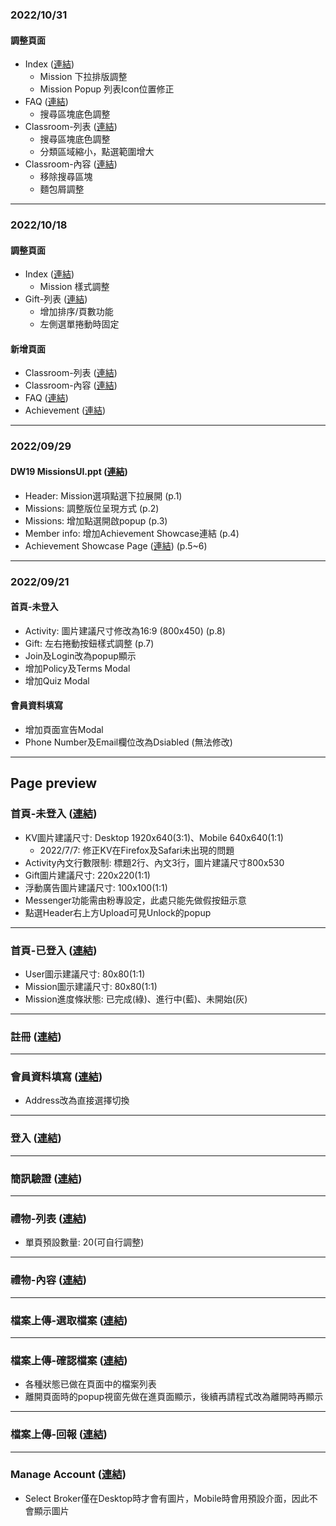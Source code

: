 ### 2022/10/31
#### 調整頁面
* Index (<a href="https://steking1207.github.io/dw19/index-logged.html" target="_blank">連結</a>)
    - Mission 下拉排版調整
    - Mission Popup 列表Icon位置修正
* FAQ (<a href="https://steking1207.github.io/dw19/faq.html" target="_blank">連結</a>)
    - 搜尋區塊底色調整
* Classroom-列表 (<a href="https://steking1207.github.io/dw19/classroom-list.html" target="_blank">連結</a>)
    - 搜尋區塊底色調整
    - 分類區域縮小，點選範圍增大
* Classroom-內容 (<a href="https://steking1207.github.io/dw19/classroom-detail.html" target="_blank">連結</a>)
    - 移除搜尋區塊
    - 麵包屑調整
---
### 2022/10/18
#### 調整頁面
* Index (<a href="https://steking1207.github.io/dw19/index-logged.html" target="_blank">連結</a>)
    - Mission 樣式調整
* Gift-列表 (<a href="https://steking1207.github.io/dw19/gift-list.html" target="_blank">連結</a>)
    - 增加排序/頁數功能
    - 左側選單捲動時固定
#### 新增頁面
* Classroom-列表 (<a href="https://steking1207.github.io/dw19/classroom-list.html" target="_blank">連結</a>)
* Classroom-內容 (<a href="https://steking1207.github.io/dw19/classroom-detail.html" target="_blank">連結</a>)
* FAQ (<a href="https://steking1207.github.io/dw19/faq.html" target="_blank">連結</a>)
* Achievement (<a href="https://steking1207.github.io/dw19/achievement-list.html" target="_blank">連結</a>)
---
### 2022/09/29
#### DW19 MissionsUI.ppt (<a href="https://steking1207.github.io/dw19/index-logged.html" target="_blank">連結</a>)
- Header: Mission選項點選下拉展開 (p.1)
- Missions: 調整版位呈現方式 (p.2)
- Missions: 增加點選開啟popup (p.3)
- Member info: 增加Achievement Showcase連結 (p.4)
- Achievement Showcase Page (<a href="https://www.figma.com/proto/931o3KOete1sZg8n2ulvBN/DW19?page-id=802%3A88024&node-id=803%3A87821&viewport=-4846%2C177%2C1&scaling=min-zoom" target="_blank">連結</a>)  (p.5~6)
---
### 2022/09/21
#### 首頁-未登入
- Activity: 圖片建議尺寸修改為16:9 (800x450)  (p.8)
- Gift: 左右捲動按鈕樣式調整 (p.7)
- Join及Login改為popup顯示
- 增加Policy及Terms Modal
- 增加Quiz Modal
#### 會員資料填寫
- 增加頁面宣告Modal
- Phone Number及Email欄位改為Dsiabled (無法修改)
---
## Page preview
### 首頁-未登入 (<a href="https://steking1207.github.io/dw19/index.html" target="_blank">連結</a>)
* KV圖片建議尺寸: Desktop 1920x640(3:1)、Mobile 640x640(1:1)
    - 2022/7/7: 修正KV在Firefox及Safari未出現的問題
* Activity內文行數限制: 標題2行、內文3行，圖片建議尺寸800x530
* Gift圖片建議尺寸: 220x220(1:1)
* 浮動廣告圖片建議尺寸: 100x100(1:1)
* Messenger功能需由粉專設定，此處只能先做假按鈕示意
* 點選Header右上方Upload可見Unlock的popup
---
### 首頁-已登入 (<a href="https://steking1207.github.io/dw19/index-logged.html" target="_blank">連結</a>)
* User圖示建議尺寸: 80x80(1:1)
* Mission圖示建議尺寸: 80x80(1:1)
* Mission進度條狀態: 已完成(綠)、進行中(藍)、未開始(灰)
---
### 註冊 (<a href="https://steking1207.github.io/dw19/regist.html" target="_blank">連結</a>)
---
### 會員資料填寫 (<a href="https://steking1207.github.io/dw19/regist-form.html" target="_blank">連結</a>)
* Address改為直接選擇切換
---
### 登入 (<a href="https://steking1207.github.io/dw19/login.html" target="_blank">連結</a>)
---
### 簡訊驗證 (<a href="https://steking1207.github.io/dw19/otp.html" target="_blank">連結</a>)
---
### 禮物-列表 (<a href="https://steking1207.github.io/dw19/gift-list.html" target="_blank">連結</a>)
* 單頁預設數量: 20(可自行調整)
---
### 禮物-內容 (<a href="https://steking1207.github.io/dw19/gift-detail.html" target="_blank">連結</a>)
---
### 檔案上傳-選取檔案 (<a href="https://steking1207.github.io/dw19/upload-file.html" target="_blank">連結</a>)
---
### 檔案上傳-確認檔案 (<a href="https://steking1207.github.io/dw19/upload-confirm.html" target="_blank">連結</a>)
* 各種狀態已做在頁面中的檔案列表
* 離開頁面時的popup視窗先做在進頁面顯示，後續再請程式改為離開時再顯示
---
### 檔案上傳-回報 (<a href="https://steking1207.github.io/dw19/upload-report.html" target="_blank">連結</a>)
---
### Manage Account (<a href="https://steking1207.github.io/dw19/account.html" target="_blank">連結</a>)
* Select Broker僅在Desktop時才會有圖片，Mobile時會用預設介面，因此不會顯示圖片